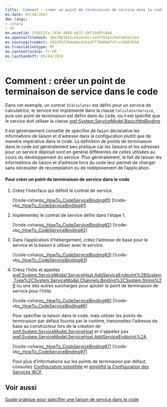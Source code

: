 ```yaml
---
title: 'Comment : créer un point de terminaison de service dans le code'
ms.date: 03/30/2017
dev_langs:
- csharp
- vb
ms.assetid: 3fbb22fa-2930-48b8-b437-def1de87c6a0
ms.openlocfilehash: 38a7083662ce5ae50cc3ed7f03a224efa65622ed
ms.sourcegitcommit: 3d5d33f384eeba41b2dff79d096f47ccc8d8f03d
ms.translationtype: MT
ms.contentlocale: fr-FR
ms.lasthandoff: 05/04/2018
---
```

# <a name="how-to-create-a-service-endpoint-in-code"></a>Comment : créer un point de terminaison de service dans le code
Dans cet exemple, un contrat `ICalculator` est défini pour un service de calculatrice, le service est implémenté dans la classe `CalculatorService`, puis son point de terminaison est défini dans du code, où il est spécifié que le service doit utiliser la classe <xref:System.ServiceModel.BasicHttpBinding>.  
  
 Il est généralement conseillé de spécifier de façon déclarative les informations de liaison et d'adresse dans la configuration plutôt que de manière impérative dans le code. La définition de points de terminaison dans le code est généralement peu pratique car les liaisons et les adresses pour un service déployé sont en général différentes de celles utilisées au cours du développement du service. Plus généralement, le fait de laisser les informations de liaison et d’adresse hors du code leur permet de changer sans nécessiter de recompilation ou de redéploiement de l’application.  
  
#### <a name="to-create-a-service-endpoint-in-code"></a>Pour créer un point de terminaison de service dans le code  
  
1.  Créez l'interface qui définit le contrat de service.  
  
     [!code-csharp[c_HowTo_CodeServiceBinding#1](../../../../samples/snippets/csharp/VS_Snippets_CFX/c_howto_codeservicebinding/cs/source.cs#1)]
     [!code-vb[c_HowTo_CodeServiceBinding#1](../../../../samples/snippets/visualbasic/VS_Snippets_CFX/c_howto_codeservicebinding/vb/source.vb#1)]  
  
2.  Implémentez le contrat de service défini dans l'étape 1.  
  
     [!code-csharp[c_HowTo_CodeServiceBinding#2](../../../../samples/snippets/csharp/VS_Snippets_CFX/c_howto_codeservicebinding/cs/source.cs#2)]
     [!code-vb[c_HowTo_CodeServiceBinding#2](../../../../samples/snippets/visualbasic/VS_Snippets_CFX/c_howto_codeservicebinding/vb/source.vb#2)]  
  
3.  Dans l’application d’hébergement, créez l’adresse de base pour le service et la liaison à utiliser avec le service.  
  
     [!code-csharp[c_HowTo_CodeServiceBinding#3](../../../../samples/snippets/csharp/VS_Snippets_CFX/c_howto_codeservicebinding/cs/source.cs#3)]
     [!code-vb[c_HowTo_CodeServiceBinding#3](../../../../samples/snippets/visualbasic/VS_Snippets_CFX/c_howto_codeservicebinding/vb/source.vb#3)]  
  
4.  Créez l'hôte et appelez <xref:System.ServiceModel.ServiceHost.AddServiceEndpoint%28System.Type%2CSystem.ServiceModel.Channels.Binding%2CSystem.String%29> ou une des autres surcharges pour ajouter le point de terminaison de service pour l'hôte.  
  
     [!code-csharp[c_HowTo_CodeServiceBinding#6](../../../../samples/snippets/csharp/VS_Snippets_CFX/c_howto_codeservicebinding/cs/source.cs#6)]
     [!code-vb[c_HowTo_CodeServiceBinding#6](../../../../samples/snippets/visualbasic/VS_Snippets_CFX/c_howto_codeservicebinding/vb/source.vb#6)]  
  
     Pour spécifier la liaison dans le code, mais utiliser les points de terminaison par défaut fournis par le runtime, transmettez l'adresse de base au constructeur lors de la création de <xref:System.ServiceModel.ServiceHost> et n'appelez pas <xref:System.ServiceModel.ServiceHost.AddServiceEndpoint%2A>.  
  
     [!code-csharp[c_HowTo_CodeServiceBinding#7](../../../../samples/snippets/csharp/VS_Snippets_CFX/c_howto_codeservicebinding/cs/source.cs#7)]
     [!code-vb[c_HowTo_CodeServiceBinding#7](../../../../samples/snippets/visualbasic/VS_Snippets_CFX/c_howto_codeservicebinding/vb/source.vb#7)]  
  
     Pour plus d’informations sur les points de terminaison par défaut, consultez [Configuration simplifiée](../../../../docs/framework/wcf/simplified-configuration.md) et [simplifié la Configuration des Services WCF](../../../../docs/framework/wcf/samples/simplified-configuration-for-wcf-services.md).  
  
## <a name="see-also"></a>Voir aussi  
 [Guide pratique pour spécifier une liaison de service dans le code](../../../../docs/framework/wcf/how-to-specify-a-service-binding-in-code.md)
